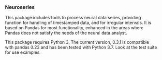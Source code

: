 ### Neuroseries

This package includes tools to process neural data series,
providing function for handling of timestamped data, and for irregular 
intervals. It is based on Pandas for most functionality, enhanced in the 
areas where Pandas does not satisfy the needs of the neural data analyst.

This package requires Python 3. The current version, 0.3.1 is compatible with pandas 0.23 and
has been tested with Python 3.7.
Look at the test suite for use examples.